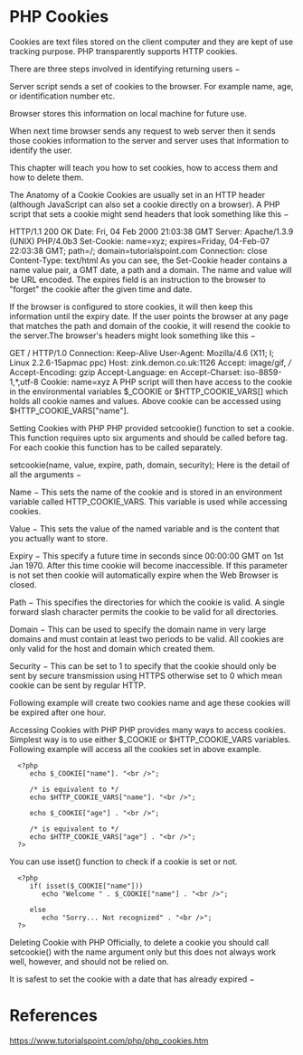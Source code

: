 # PHP Cookies

Cookies are text files stored on the client computer and they are kept of use tracking purpose. PHP transparently supports HTTP cookies.

There are three steps involved in identifying returning users −

Server script sends a set of cookies to the browser. For example name, age, or identification number etc.

Browser stores this information on local machine for future use.

When next time browser sends any request to web server then it sends those cookies information to the server and server uses that information to identify the user.

This chapter will teach you how to set cookies, how to access them and how to delete them.

The Anatomy of a Cookie
Cookies are usually set in an HTTP header (although JavaScript can also set a cookie directly on a browser). A PHP script that sets a cookie might send headers that look something like this −

HTTP/1.1 200 OK
Date: Fri, 04 Feb 2000 21:03:38 GMT
Server: Apache/1.3.9 (UNIX) PHP/4.0b3
Set-Cookie: name=xyz; expires=Friday, 04-Feb-07 22:03:38 GMT;
                 path=/; domain=tutorialspoint.com
Connection: close
Content-Type: text/html
As you can see, the Set-Cookie header contains a name value pair, a GMT date, a path and a domain. The name and value will be URL encoded. The expires field is an instruction to the browser to "forget" the cookie after the given time and date.

If the browser is configured to store cookies, it will then keep this information until the expiry date. If the user points the browser at any page that matches the path and domain of the cookie, it will resend the cookie to the server.The browser's headers might look something like this −

GET / HTTP/1.0
Connection: Keep-Alive
User-Agent: Mozilla/4.6 (X11; I; Linux 2.2.6-15apmac ppc)
Host: zink.demon.co.uk:1126
Accept: image/gif, */*
Accept-Encoding: gzip
Accept-Language: en
Accept-Charset: iso-8859-1,*,utf-8
Cookie: name=xyz
A PHP script will then have access to the cookie in the environmental variables $_COOKIE or $HTTP_COOKIE_VARS[] which holds all cookie names and values. Above cookie can be accessed using $HTTP_COOKIE_VARS["name"].

Setting Cookies with PHP
PHP provided setcookie() function to set a cookie. This function requires upto six arguments and should be called before <html> tag. For each cookie this function has to be called separately.

setcookie(name, value, expire, path, domain, security);
Here is the detail of all the arguments −

Name − This sets the name of the cookie and is stored in an environment variable called HTTP_COOKIE_VARS. This variable is used while accessing cookies.

Value − This sets the value of the named variable and is the content that you actually want to store.

Expiry − This specify a future time in seconds since 00:00:00 GMT on 1st Jan 1970. After this time cookie will become inaccessible. If this parameter is not set then cookie will automatically expire when the Web Browser is closed.

Path − This specifies the directories for which the cookie is valid. A single forward slash character permits the cookie to be valid for all directories.

Domain − This can be used to specify the domain name in very large domains and must contain at least two periods to be valid. All cookies are only valid for the host and domain which created them.

Security − This can be set to 1 to specify that the cookie should only be sent by secure transmission using HTTPS otherwise set to 0 which mean cookie can be sent by regular HTTP.

Following example will create two cookies name and age these cookies will be expired after one hour.

<?php
   setcookie("name", "John Watkin", time()+3600, "/","", 0);
   setcookie("age", "36", time()+3600, "/", "",  0);
?>
<html>

   <head>
      <title>Setting Cookies with PHP</title>
   </head>

   <body>
      <?php echo "Set Cookies"?>
   </body>

</html>
Accessing Cookies with PHP
PHP provides many ways to access cookies. Simplest way is to use either $_COOKIE or $HTTP_COOKIE_VARS variables. Following example will access all the cookies set in above example.

<html>

   <head>
      <title>Accessing Cookies with PHP</title>
   </head>

   <body>

      <?php
         echo $_COOKIE["name"]. "<br />";

         /* is equivalent to */
         echo $HTTP_COOKIE_VARS["name"]. "<br />";

         echo $_COOKIE["age"] . "<br />";

         /* is equivalent to */
         echo $HTTP_COOKIE_VARS["age"] . "<br />";
      ?>

   </body>
</html>
You can use isset() function to check if a cookie is set or not.

<html>

   <head>
      <title>Accessing Cookies with PHP</title>
   </head>

   <body>

      <?php
         if( isset($_COOKIE["name"]))
            echo "Welcome " . $_COOKIE["name"] . "<br />";

         else
            echo "Sorry... Not recognized" . "<br />";
      ?>

   </body>
</html>
Deleting Cookie with PHP
Officially, to delete a cookie you should call setcookie() with the name argument only but this does not always work well, however, and should not be relied on.

It is safest to set the cookie with a date that has already expired −

<?php
   setcookie( "name", "", time()- 60, "/","", 0);
   setcookie( "age", "", time()- 60, "/","", 0);
?>
<html>

   <head>
      <title>Deleting Cookies with PHP</title>
   </head>

   <body>
      <?php echo "Deleted Cookies" ?>
   </body>

</html>

# References
https://www.tutorialspoint.com/php/php_cookies.htm
